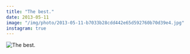 ```yaml
---
title: "The best."
date: 2013-05-11
image: "/img/photo/2013-05-11-b7033b28cdd442e65d592760b70d39e4.jpg"
instagram: true
---
```


![The best.](/img/photo/2013-05-11-b7033b28cdd442e65d592760b70d39e4.jpg)
